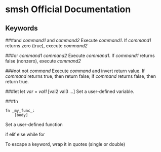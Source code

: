 smsh Official Documentation
===========================

Keywords
--------

###and
_command1_ and _command2_
Execute _command1_. If _command1_ returns zero (true), execute _command2_

###or
_command1_ _command2_
Execute _command1_. If _command1_ returns false (nonzero), execute _command2_


###not
not _command_
Execute _command_ and invert return value.
If _command_ returns true, then return false;
if _command_ returns false, then return true.

###let
let _var_ = _val1_ [val2 val3 ...]
Set a user-defined variable.

###fn
```
fn _my_func_:
    [body]
```
Set a user-defined function

if
elif
else
while
for

To escape a keyword, wrap it in quotes (single or double)
